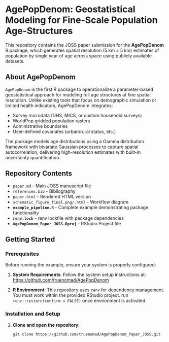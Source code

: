 # AgePopDenom: Geostatistical Modeling for Fine-Scale Population Age-Structures

<!-- [![JOSS Status](https://joss.theoj.org/papers/10.21105/joss.xxxxx/status.svg)](https://joss.theoj.org/papers/10.21105/joss.xxxxx) -->

This repository contains the JOSS paper submission for the **AgePopDenom** R package, which generates spatial resolution (5 km × 5 km) estimates of population by single year of age across space using publicly available datasets.

## About AgePopDenom

`AgePopDenom` is the first R package to operationalize a parameter-based geostatistical approach for modeling full age structures at fine spatial resolution. Unlike existing tools that focus on demographic simulation or limited health indicators, AgePopDenom integrates:

- Survey microdata (DHS, MICS, or custom household surveys)
- WorldPop gridded population rasters
- Administrative boundaries
- User-defined covariates (urban/rural status, etc.)

The package models age distributions using a Gamma distribution framework with bivariate Gaussian processes to capture spatial autocorrelation, delivering high-resolution estimates with built-in uncertainty quantification.

## Repository Contents

- `paper.md` - Main JOSS manuscript file
- `references.bib` - Bibliography
- `paper.html` - Rendered HTML version
- `schematic_figure_final.png/.html` - Workflow diagram
- **`example_pipeline.R`** - Complete example demonstrating package functionality
- **`renv.lock`** - renv lockfile with package dependencies
- **`AgePopDenom_Paper_JOSS.Rproj`** - RStudio Project file

## Getting Started

### Prerequisites

Before running the example, ensure your system is properly configured:

1. **System Requirements**: Follow the system setup instructions at: https://github.com/truenomad/AgePopDenom

2. **R Environment**: This repository uses `renv` for dependency management. You must work within the provided RStudio project. run `renv::restore(confirm = FALSE)` once environment is activated.

### Installation and Setup

1. **Clone and open the repository**:
   ```bash
   git clone https://github.com/truenomad/AgePopDenom_Paper_JOSS.git
   ```
